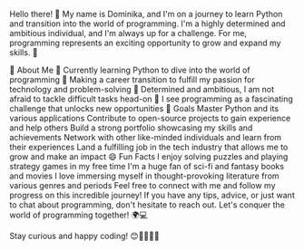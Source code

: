 Hello there! 👋
My name is Dominika, and I'm on a journey to learn Python and transition into the world of programming. I'm a highly determined and ambitious individual, and I'm always up for a challenge. For me, programming represents an exciting opportunity to grow and expand my skills. 🚀

🌟 About Me
🐍 Currently learning Python to dive into the world of programming
🔄 Making a career transition to fulfill my passion for technology and problem-solving
💪 Determined and ambitious, I am not afraid to tackle difficult tasks head-on
🧩 I see programming as a fascinating challenge that unlocks new opportunities
🎯 Goals
Master Python and its various applications
Contribute to open-source projects to gain experience and help others
Build a strong portfolio showcasing my skills and achievements
Network with other like-minded individuals and learn from their experiences
Land a fulfilling job in the tech industry that allows me to grow and make an impact
😄 Fun Facts
I enjoy solving puzzles and playing strategy games in my free time
I'm a huge fan of sci-fi and fantasy books and movies
I love immersing myself in thought-provoking literature from various genres and periods
Feel free to connect with me and follow my progress on this incredible journey! If you have any tips, advice, or just want to chat about programming, don't hesitate to reach out. Let's conquer the world of programming together! 🌍💻

Stay curious and happy coding! 😊👩‍💻👨‍💻
